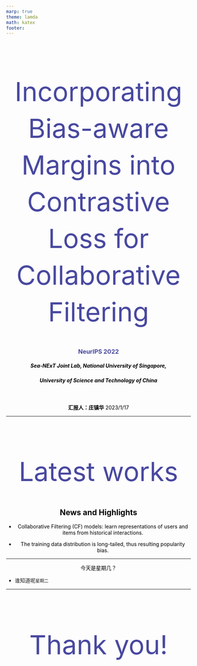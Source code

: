 ```yaml
---
marp: true
theme: lamda
math: katex
footer: 
---
```

<style scoped>
    section,h2,h3,h4,h5,h6,p {
        text-align: center;
        color: rgb(0, 0, 0);
    }
    h3 {
        color: rgb(72, 72, 160);
    }        
    h1 {
        text-align: center;
        color: rgb(72, 72, 160);
        font-size: 42px;
        line-height: 50px;
    }

</style>

<!-- backgroundImage: url("./images/cover.png") -->
<!-- _class: lead -->



# Incorporating Bias-aware Margins into Contrastive Loss for Collaborative Filtering


### NeurIPS 2022

##### Sea-NExT Joint Lab, National University of Singapore, 
##### University of Science and Technology of China

<br>

**汇报人：庄镇华**
2023/1/17

---
<!-- footer: http://www.lamda.nju.edu.cn/zhuangzh-->
<!-- backgroundImage: url("./images/content.png") -->
<!-- _header: About the Author -->

# Latest works

## News and Highlights
- Collaborative Filtering (CF) models: learn representations of users and items 
  from historical interactions.

- The training data distribution is long-tailed, thus resulting popularity bias.


---
<!-- _header: Contents -->
今天是星期几？

- 谁知道呢`星期二`



---
<!-- _header: Acknowledgement -->

<!-- backgroundImage: url("./images/content.png") -->
<style scoped>
    section,h1,h2,h3,h4,h5,h6,p {
        text-align: center;
    }
    h1 {
        font-size: 72px;
        line-height: 100px;
        color: rgb(72, 72, 160);
        font-weight: normal;
    }
</style>
<!-- _class: lead -->
# Thank you! 

